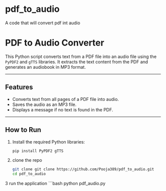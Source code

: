 # pdf_to_audio
A code that will convert pdf int audio
# PDF to Audio Converter

This Python script converts text from a PDF file into an audio file using the `PyPDF2` and `gTTS` libraries. It extracts the text content from the PDF and generates an audiobook in MP3 format.

---

## Features
- Converts text from all pages of a PDF file into audio.
- Saves the audio as an MP3 file.
- Displays a message if no text is found in the PDF.

---

## How to Run
1. Install the required Python libraries:
   ```bash
   pip install PyPDF2 gTTS
   ```
2. clone the repo
   ```bash
   git clone git clone https://github.com/Pooja389/pdf_to_audio.git
   cd pdf_to_audio
   ``` 
3   run the application
    ```bash
    python pdf_audio.py
